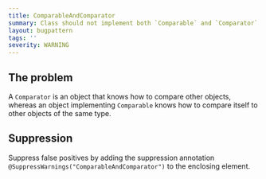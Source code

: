 ```yaml
---
title: ComparableAndComparator
summary: Class should not implement both `Comparable` and `Comparator`
layout: bugpattern
tags: ''
severity: WARNING
---
```


<!--
*** AUTO-GENERATED, DO NOT MODIFY ***
To make changes, edit the @BugPattern annotation or the explanation in docs/bugpattern.
-->


## The problem
A `Comparator` is an object that knows how to compare other objects, whereas an
object implementing `Comparable` knows how to compare itself to other objects of
the same type.

## Suppression
Suppress false positives by adding the suppression annotation `@SuppressWarnings("ComparableAndComparator")` to the enclosing element.

